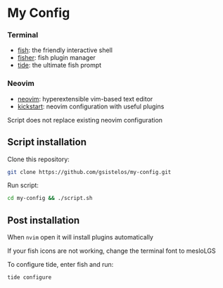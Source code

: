 # My Config

### Terminal

 - [fish](https://github.com/fish-shell/fish-shell): the friendly interactive shell
 - [fisher](https://github.com/jorgebucaran/fisher): fish plugin manager
 - [tide](https://github.com/IlanCosman/tide): the ultimate fish prompt

### Neovim

 - [neovim](https://github.com/neovim/neovim): hyperextensible vim-based text editor
 - [kickstart](https://github.com/nvim-lua/kickstart.nvim): neovim configuration with useful plugins

Script does not replace existing neovim configuration

## Script installation

Clone this repository:
```sh
git clone https://github.com/gsistelos/my-config.git
```

Run script:
```sh
cd my-config && ./script.sh
```

## Post installation

When `nvim` open it will install plugins automatically

If your fish icons are not working, change the terminal font to mesloLGS

To configure tide, enter fish and run:
```fish
tide configure
```
